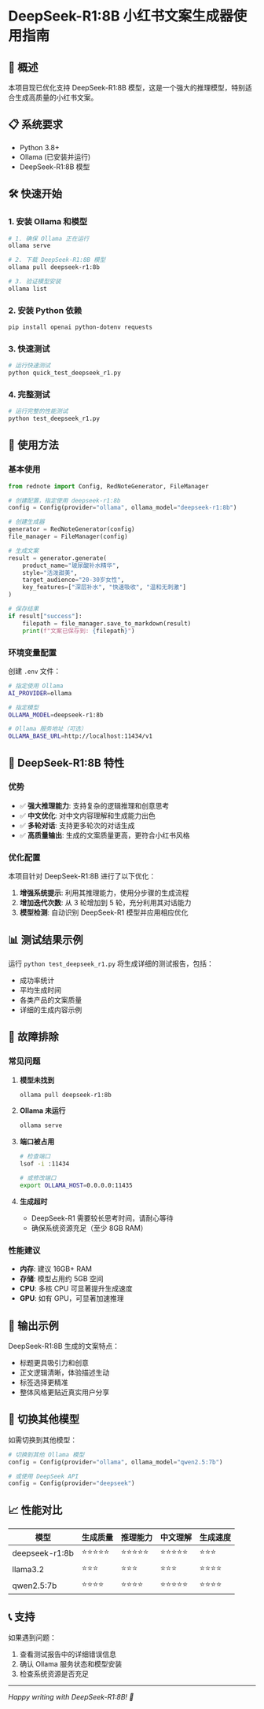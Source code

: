 # DeepSeek-R1:8B 小红书文案生成器使用指南

## 🚀 概述

本项目现已优化支持 DeepSeek-R1:8B 模型，这是一个强大的推理模型，特别适合生成高质量的小红书文案。

## 📋 系统要求

- Python 3.8+
- Ollama (已安装并运行)
- DeepSeek-R1:8B 模型

## 🛠️ 快速开始

### 1. 安装 Ollama 和模型

```bash
# 1. 确保 Ollama 正在运行
ollama serve

# 2. 下载 DeepSeek-R1:8B 模型
ollama pull deepseek-r1:8b

# 3. 验证模型安装
ollama list
```

### 2. 安装 Python 依赖

```bash
pip install openai python-dotenv requests
```

### 3. 快速测试

```bash
# 运行快速测试
python quick_test_deepseek_r1.py
```

### 4. 完整测试

```bash
# 运行完整的性能测试
python test_deepseek_r1.py
```

## 🎯 使用方法

### 基本使用

```python
from rednote import Config, RedNoteGenerator, FileManager

# 创建配置，指定使用 deepseek-r1:8b
config = Config(provider="ollama", ollama_model="deepseek-r1:8b")

# 创建生成器
generator = RedNoteGenerator(config)
file_manager = FileManager(config)

# 生成文案
result = generator.generate(
    product_name="玻尿酸补水精华",
    style="活泼甜美",
    target_audience="20-30岁女性",
    key_features=["深层补水", "快速吸收", "温和无刺激"]
)

# 保存结果
if result["success"]:
    filepath = file_manager.save_to_markdown(result)
    print(f"文案已保存到: {filepath}")
```

### 环境变量配置

创建 `.env` 文件：

```bash
# 指定使用 Ollama
AI_PROVIDER=ollama

# 指定模型
OLLAMA_MODEL=deepseek-r1:8b

# Ollama 服务地址（可选）
OLLAMA_BASE_URL=http://localhost:11434/v1
```

## 🎨 DeepSeek-R1:8B 特性

### 优势

- ✅ **强大推理能力**: 支持复杂的逻辑推理和创意思考
- ✅ **中文优化**: 对中文内容理解和生成能力出色
- ✅ **多轮对话**: 支持更多轮次的对话生成
- ✅ **高质量输出**: 生成的文案质量更高，更符合小红书风格

### 优化配置

本项目针对 DeepSeek-R1:8B 进行了以下优化：

1. **增强系统提示**: 利用其推理能力，使用分步骤的生成流程
2. **增加迭代次数**: 从 3 轮增加到 5 轮，充分利用其对话能力
3. **模型检测**: 自动识别 DeepSeek-R1 模型并应用相应优化

## 📊 测试结果示例

运行 `python test_deepseek_r1.py` 将生成详细的测试报告，包括：

- 成功率统计
- 平均生成时间
- 各类产品的文案质量
- 详细的生成内容示例

## 🐛 故障排除

### 常见问题

1. **模型未找到**
   ```bash
   ollama pull deepseek-r1:8b
   ```

2. **Ollama 未运行**
   ```bash
   ollama serve
   ```

3. **端口被占用**
   ```bash
   # 检查端口
   lsof -i :11434
   
   # 或修改端口
   export OLLAMA_HOST=0.0.0.0:11435
   ```

4. **生成超时**
   - DeepSeek-R1 需要较长思考时间，请耐心等待
   - 确保系统资源充足（至少 8GB RAM）

### 性能建议

- **内存**: 建议 16GB+ RAM
- **存储**: 模型占用约 5GB 空间
- **CPU**: 多核 CPU 可显著提升生成速度
- **GPU**: 如有 GPU，可显著加速推理

## 📝 输出示例

DeepSeek-R1:8B 生成的文案特点：

- 标题更具吸引力和创意
- 正文逻辑清晰，体验描述生动
- 标签选择更精准
- 整体风格更贴近真实用户分享

## 🔄 切换其他模型

如需切换到其他模型：

```python
# 切换到其他 Ollama 模型
config = Config(provider="ollama", ollama_model="qwen2.5:7b")

# 或使用 DeepSeek API
config = Config(provider="deepseek")
```

## 📈 性能对比

| 模型 | 生成质量 | 推理能力 | 中文理解 | 生成速度 |
|------|----------|----------|----------|----------|
| deepseek-r1:8b | ⭐⭐⭐⭐⭐ | ⭐⭐⭐⭐⭐ | ⭐⭐⭐⭐⭐ | ⭐⭐⭐ |
| llama3.2 | ⭐⭐⭐ | ⭐⭐⭐ | ⭐⭐⭐ | ⭐⭐⭐⭐ |
| qwen2.5:7b | ⭐⭐⭐⭐ | ⭐⭐⭐⭐ | ⭐⭐⭐⭐⭐ | ⭐⭐⭐⭐ |

## 📞 支持

如果遇到问题：

1. 查看测试报告中的详细错误信息
2. 确认 Ollama 服务状态和模型安装
3. 检查系统资源是否充足

---

*Happy writing with DeepSeek-R1:8B! 🎉* 